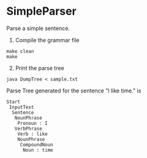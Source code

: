 # SimpleParser
Parse a simple sentence.
1. Compile the grammar file
```
make clean
make
```
2. Print the parse tree
```
java DumpTree < sample.txt
```

Parse Tree generated for the sentence "I like time." is
```
Start
 InputText
  Sentence
   NounPhrase
    Pronoun : I
   VerbPhrase
    Verb : like
    NounPhrase
     CompoundNoun
      Noun : time
```